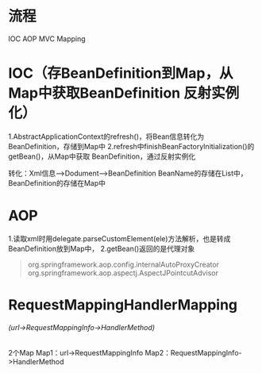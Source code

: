 # 流程
IOC
AOP
MVC
Mapping

# IOC（存BeanDefinition到Map，从Map中获取BeanDefinition 反射实例化）
1.AbstractApplicationContext的refresh()，将Bean信息转化为BeanDefinition，存储到Map中
2.refresh中finishBeanFactoryInitialization()的getBean()，从Map中获取
BeanDefinition，通过反射实例化

转化：Xml信息-->Dodument-->BeanDefinition
BeanName的存储在List中，BeanDefinition的存储在Map中

# AOP
1.读取xml时用delegate.parseCustomElement(ele)方法解析，也是转成BeanDefinition放到Map中，
2.getBean()返回的是代理对象

>org.springframework.aop.config.internalAutoProxyCreator
org.springframework.aop.aspectj.AspectJPointcutAdvisor

# RequestMappingHandlerMapping 
###### (url->RequestMappingInfo->HandlerMethod)
2个Map
Map1：url->RequestMappingInfo
Map2：RequestMappingInfo->HandlerMethod
